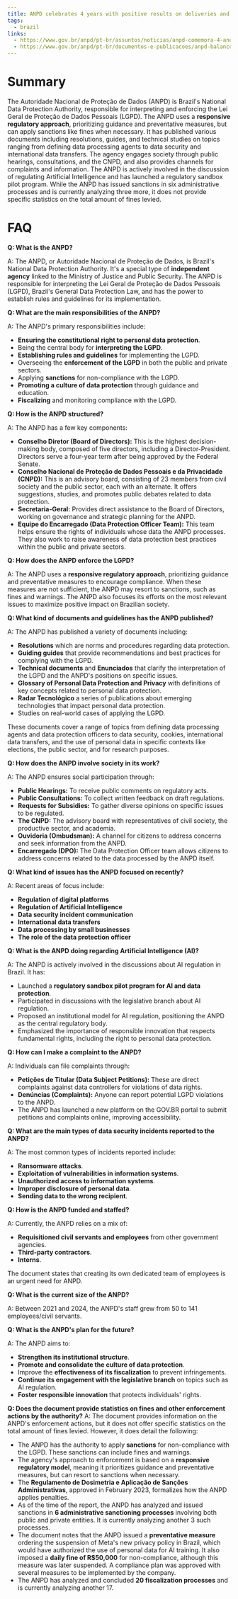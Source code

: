 ```yaml
---
title: ANPD celebrates 4 years with positive results on deliveries and promise of advances in regulation
tags:
  - brazil
links:
  - https://www.gov.br/anpd/pt-br/assuntos/noticias/anpd-comemora-4-anos-com-balanco-positivo-das-entregas-e-promessa-de-avancos-na-regulamentacao
  - https://www.gov.br/anpd/pt-br/documentos-e-publicacoes/anpd-balanco-4-anos.pdf
---
```

# Summary

The Autoridade Nacional de Proteção de Dados (ANPD) is Brazil's National Data Protection Authority, responsible for interpreting and enforcing the Lei Geral de Proteção de Dados Pessoais (LGPD). The ANPD uses a **responsive regulatory approach**, prioritizing guidance and preventative measures, but can apply sanctions like fines when necessary. It has published various documents including resolutions, guides, and technical studies on topics ranging from defining data processing agents to data security and international data transfers. The agency engages society through public hearings, consultations, and the CNPD, and also provides channels for complaints and information. The ANPD is actively involved in the discussion of regulating Artificial Intelligence and has launched a regulatory sandbox pilot program. While the ANPD has issued sanctions in six administrative processes and is currently analyzing three more, it does not provide specific statistics on the total amount of fines levied.

# FAQ

**Q: What is the ANPD?**

A: The ANPD, or Autoridade Nacional de Proteção de Dados, is Brazil's National Data Protection Authority. It's a special type of **independent agency** linked to the Ministry of Justice and Public Security. The ANPD is responsible for interpreting the Lei Geral de Proteção de Dados Pessoais (LGPD), Brazil's General Data Protection Law, and has the power to establish rules and guidelines for its implementation.

**Q: What are the main responsibilities of the ANPD?**

A: The ANPD's primary responsibilities include:

- **Ensuring the constitutional right to personal data protection**.
- Being the central body for **interpreting the LGPD**.
- **Establishing rules and guidelines** for implementing the LGPD.
- Overseeing the **enforcement of the LGPD** in both the public and private sectors.
- Applying **sanctions** for non-compliance with the LGPD.
- **Promoting a culture of data protection** through guidance and education.
- **Fiscalizing** and monitoring compliance with the LGPD.

**Q: How is the ANPD structured?**

A: The ANPD has a few key components:

- **Conselho Diretor (Board of Directors):** This is the highest decision-making body, composed of five directors, including a Director-President. Directors serve a four-year term after being approved by the Federal Senate.
- **Conselho Nacional de Proteção de Dados Pessoais e da Privacidade (CNPD):** This is an advisory board, consisting of 23 members from civil society and the public sector, each with an alternate. It offers suggestions, studies, and promotes public debates related to data protection.
- **Secretaria-Geral:** Provides direct assistance to the Board of Directors, working on governance and strategic planning for the ANPD.
- **Equipe do Encarregado (Data Protection Officer Team):** This team helps ensure the rights of individuals whose data the ANPD processes. They also work to raise awareness of data protection best practices within the public and private sectors.

**Q: How does the ANPD enforce the LGPD?**

A: The ANPD uses a **responsive regulatory approach**, prioritizing guidance and preventative measures to encourage compliance. When these measures are not sufficient, the ANPD may resort to sanctions, such as fines and warnings. The ANPD also focuses its efforts on the most relevant issues to maximize positive impact on Brazilian society.

**Q: What kind of documents and guidelines has the ANPD published?**

A: The ANPD has published a variety of documents including:

- **Resolutions** which are norms and procedures regarding data protection.
- **Guiding guides** that provide recommendations and best practices for complying with the LGPD.
- **Technical documents** and **Enunciados** that clarify the interpretation of the LGPD and the ANPD's positions on specific issues.
- **Glossary of Personal Data Protection and Privacy** with definitions of key concepts related to personal data protection.
- **Radar Tecnológico** a series of publications about emerging technologies that impact personal data protection.
- Studies on real-world cases of applying the LGPD.

These documents cover a range of topics from defining data processing agents and data protection officers to data security, cookies, international data transfers, and the use of personal data in specific contexts like elections, the public sector, and for research purposes.

**Q: How does the ANPD involve society in its work?**

A: The ANPD ensures social participation through:

- **Public Hearings:** To receive public comments on regulatory acts.
- **Public Consultations:** To collect written feedback on draft regulations.
- **Requests for Subsidies:** To gather diverse opinions on specific issues to be regulated.
- **The CNPD:** The advisory board with representatives of civil society, the productive sector, and academia.
- **Ouvidoria (Ombudsman):** A channel for citizens to address concerns and seek information from the ANPD.
- **Encarregado (DPO):** The Data Protection Officer team allows citizens to address concerns related to the data processed by the ANPD itself.

**Q: What kind of issues has the ANPD focused on recently?**

A: Recent areas of focus include:

- **Regulation of digital platforms**
- **Regulation of Artificial Intelligence**
- **Data security incident communication**
- **International data transfers**
- **Data processing by small businesses**
- **The role of the data protection officer**

**Q: What is the ANPD doing regarding Artificial Intelligence (AI)?**

A: The ANPD is actively involved in the discussions about AI regulation in Brazil. It has:

- Launched a **regulatory sandbox pilot program for AI and data protection**.
- Participated in discussions with the legislative branch about AI regulation.
- Proposed an institutional model for AI regulation, positioning the ANPD as the central regulatory body.
- Emphasized the importance of responsible innovation that respects fundamental rights, including the right to personal data protection.

**Q: How can I make a complaint to the ANPD?**

A: Individuals can file complaints through:

- **Petições de Titular (Data Subject Petitions):** These are direct complaints against data controllers for violations of data rights.
- **Denúncias (Complaints):** Anyone can report potential LGPD violations to the ANPD.
- The ANPD has launched a new platform on the GOV.BR portal to submit petitions and complaints online, improving accessibility.

**Q: What are the main types of data security incidents reported to the ANPD?**

A: The most common types of incidents reported include:

- **Ransomware attacks**.
- **Exploitation of vulnerabilities in information systems**.
- **Unauthorized access to information systems**.
- **Improper disclosure of personal data**.
- **Sending data to the wrong recipient**.

**Q: How is the ANPD funded and staffed?**

A: Currently, the ANPD relies on a mix of:

- **Requisitioned civil servants and employees** from other government agencies.
- **Third-party contractors**.
- **Interns**.

The document states that creating its own dedicated team of employees is an urgent need for ANPD.

**Q: What is the current size of the ANPD?**

A: Between 2021 and 2024, the ANPD's staff grew from 50 to 141 employees/civil servants.

**Q: What is the ANPD's plan for the future?**

A: The ANPD aims to:

- **Strengthen its institutional structure**.
- **Promote and consolidate the culture of data protection**.
- Improve the **effectiveness of its fiscalization** to prevent infringements.
- **Continue its engagement with the legislative branch** on topics such as AI regulation.
- **Foster responsible innovation** that protects individuals' rights.

**Q: Does the document provide statistics on fines and other enforcement actions by the authority?**
A: The document provides information on the ANPD's enforcement actions, but it does not offer specific statistics on the total amount of fines levied. However, it does detail the following:

- The ANPD has the authority to apply **sanctions** for non-compliance with the LGPD. These sanctions can include fines and warnings.
- The agency's approach to enforcement is based on a **responsive regulatory model**, meaning it prioritizes guidance and preventative measures, but can resort to sanctions when necessary.
- The **Regulamento de Dosimetria e Aplicação de Sanções Administrativas**, approved in February 2023, formalizes how the ANPD applies penalties.
- As of the time of the report, the ANPD has analyzed and issued sanctions in **6 administrative sanctioning processes** involving both public and private entities. It is currently analyzing another 3 such processes.
- The document notes that the ANPD issued a **preventative measure** ordering the suspension of Meta's new privacy policy in Brazil, which would have authorized the use of personal data for AI training. It also imposed a **daily fine of R$50,000** for non-compliance, although this measure was later suspended. A compliance plan was approved with several measures to be implemented by the company.
- The ANPD has analyzed and concluded **20 fiscalization processes** and is currently analyzing another 17.